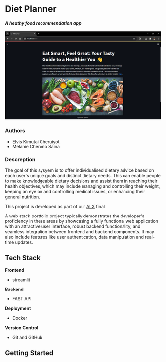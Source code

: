 # Diet Planner
#### *A heathy food recommendation app*
![](./Streamlit_Frontend\ImageFinder/site.png)

### Authors
- Elvis Kimutai Cheruiyot
- Melanie Cherono Saina

### Descreption
The goal of this sysyem is to offer individualised dietary advice based on each user's unique goals and distinct dietary needs. This can enable people to make knowledgeable dietary decisions and assist them in reaching their health objectives, which may include managing and controlling their weight, keeping an eye on and controlling medical issues, or enhancing their general nutrition.

This project is developed as part of our <a href="https://www.alxafrica.com/" target="_blank">ALX</a> final 

A web stack portfolio project typically demonstrates the developer's proficiency in these areas by showcasing a fully functional web application with an attractive user interface, robust backend functionality, and seamless integration between frontend and backend components. It may also include features like user authentication, data manipulation and real-time updates.

## Tech Stack
**Frontend**
- streamlit

**Backend**
- FAST API

**Deployment**
- Docker

**Version Control**
- Git and GitHub

## Getting Started
